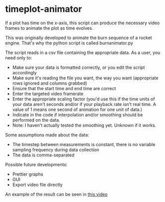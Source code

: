 # timeplot-animator
If a plot has time on the x-axis, this script can produce the necessary video frames to animate the plot as time evolves.

This was originally developed to animate the burn sequence of a rocket engine. That's why the python script is called burnanimator.py

The script reads in a csv file containing the appropriate data. As a user, you need only to:

- Make sure your data is formatted correctly, or you edit the script accordingly
- Make sure it's reading the file you want, the way you want (appropriate rows ignored and columns grabbed)
- Ensure that the start time and end time are correct
- Enter the targeted video framerate
- Enter the appropriate scaling factor (you'd use this if the time units of your data aren't seconds and/or if your playback rate isn't real time. A value of 1 means one second of animation for one unit of data.)
- Indicate in the code if interpolation and/or smoothing should be performed on the data.
- Note: I haven't actually tested the smoothing yet. Unknown if it works.

Some assumptions made about the data:

- The timestep between measurements is constant, there is no variable sampling frequency during data collection
- The data is comma-separated

Possible future developments:

- Prettier graphs
- GUI
- Export video file directly

An example of the result can be seen in [this video](https://www.youtube.com/watch?v=liMpHmOH-Bc "UXO - Kismet Static Fire #2")

